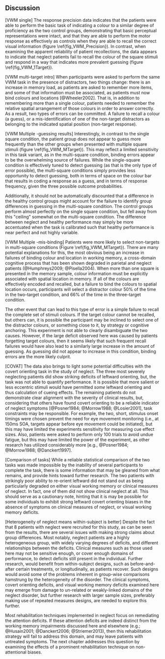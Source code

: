 Discussion
----------

[VWM single] The response precision data indicates that the
patients were able to perform the basic task of indicating a
colour to a similar degree of proficiency as the two control
groups, demonstrating that basic perceptual representations were
intact, and that they are able to perform the motor response as
effectively as controls when they are able to recall the correct
visual information (figure \ref{fig_VWM_Precision}). In contrast,
when examining the apparent reliability of patient recollections,
the data appears to indicate that neglect patients fail to recall
the colour of the square stimuli and respond in a way that 
indicates more prevalent guessing (figure \ref{fig_VWM_1Target}).



[VWM multi-target intro] When participants were asked to perform the
same VWM task in the presence of distractors, two things change:
there is an increase in memory load, as patients are asked to
remember more items, and some of that information must be
associated, as patients must now bind colours and locations
[@Wheeler2002].  That is, in addition to remembering more than a
single colour, patients needed to remember the relative spatial
arrangement of those colours in order to answer correctly.  As a
result, two types of errors can be committed. A failure to recall
a colour (a guess), or a mis-identification of one of the
non-target distractors as belonging to the indicated spatial position
(non-target response). 


[VWM Multiple -guessing results] 
Interestingly, in contrast to the single square condition, the
patient group does not appear to guess more frequently than the
other groups when presented with multiple square stimuli (figure
\ref{fig_VWM_MTarget}).  This may reflect a limited sensitivity in
this task variant, as in the multi-square condition, binding
errors appear to be the overwhelming source of failures. While the
single-square condition is effectively tuned to detect guessing
(as that is the only type of error possible), the multi-square
conditions simply provides less opportunity to detect guessing,
both in terms of space on the colour bar that results in coding a
response as a guess, and in terms of response frequency, given the
three possible outcome probabilities.

Additionally, it should not be automatically discounted that a
difference in the healthy control groups might account for the
failure to identify group differences in guessing in the
multi-square condition. The control groups perform almost
perfectly on the single square condition, but fell away from this
"ceiling" somewhat on the multi-square condition. The difference
between neglect and healthy performance may simply be more
accentuated when the task is calibrated such that healthy
performance is near perfect and not highly variable.


[VWM Multiple -mis-binding] Patients were more likely to select
non-targets in multi-square conditions (Figure
\ref{fig_VWM_MTarget}).  There are many potential explanations for
this, the most obvious being an increase in failures of binding
colour and location in working memory, a cross-domain cognitive
process that has been shown degraded in parietal and neglect
patients (@Humphreys2009; @Pisella2004).  When more than one
square is presented in the memory sample, colour information 
must be explicitly
associated with spatial location in memory.  If all of the colours
are effectively encoded and recalled, but a failure to bind the
colours to spatial location occurs, participants will select a
distractor colour 50\% of the time in the two-target condition,
and 66\% of the time in the three-target condition. 

The other event that can lead to this type of error is a simple
failure to recall the complete set of stimuli colours. If the
target colour cannot be recalled, but others can, it is possible
the participant may be inclined to select one of the distractor
colours, or something close to it, by strategy or cognitive
anchoring. This experiment is not able to clearly disambiguate the
two causes.  However, if the large deficit observed here was
caused by patients forgetting target colours, then it seems likely
that such frequent recall failures would have also lead to a
similarly large increase in the amount of guessing. As guessing
did not appear to increase in this condition, binding errors are
the more likely culprit.

[COVAT] The data also brings to light some potential difficulties
with the covert orienting task in the study of neglect. The three
most severely neglecting patients did show striking deficits of
leftward orienting, but, the task was not able to quantify
performance. It is possible that more salient or less eccentric
stimuli would have permitted *some* leftward orienting and thus
calculation of cueing effects. The remaining patients do not
demonstrate clear alignment with the severity of clinical results,
but, considering that others have found covert orienting to be a
reliable indicator of neglect symptoms [@Posner1984; @Morrow1988;
@Losier2001], task constraints may be responsible. For example,
the two, short, stimulus onset timings were chosen prevent the
need for eye movement monitoring (i.e., at 150ms SOA, targets
appear before eye movement could be initiated), but this may have
limited the experiments sensitivity for measuring cue effect
sizes. Also, patients were asked to perform only 100 trials to
avoid undue fatigue, but this may have limited the power of the
experiment, as other research has utilized considerably more [e.g.,
@Posner1984; @Morrow1988; @Danckert1997].




[Comparison of tasks] While a reliable statistical comparison of
the two tasks was made impossible by the inability of several
participants to complete the task, there is some information that
may be gleaned from what remains, and provide hints toward further
research. The two patients with strikingly poor ability to
re-orient leftward did not stand out as being particularly
degraded on either visual working memory or clinical measures of
neglect. In fact, one of them did not show clinical neglect at
all. This should serve as a cautionary note, hinting that it is
may be possible for some individuals to exhibit strong leftward
covert orienting biases in the absence of symptoms on clinical
measures of neglect, or visual working memory deficits. 

[Heterogeneity of neglect means within-subject is better] Despite
the fact that 8 patients with neglect were recruited for this
study, as can be seen from the results, there are several issues
with making strong claims about group differences. Most notably,
neglect patients are a highly heterogeneous group, with widely
varying degrees of deficits, and different relationships between
the deficits. Clinical measures such as those used here may not be
sensitive enough, or cover enough domains of performance, to
detect deficits still present in the individual.  Further
research, would benefit from within-subject designs, such as
before-and-after certain treatments, or longitudinally, as
patients recover. Such designs would avoid some of the problems
inherent in group-wise comparisons hamstrung by the heterogeneity
of the disorder.  The clinical symptoms, covert orienting
deficits, and visual working memory deficits examined here may
emerge from damage to un-related or weakly-linked domains of the
neglect disorder, but further research with larger sample sizes,
preferably making use of repeated measures designs, are needed to
explore this further.

Most rehabilitation techniques implemented in neglect focus on
remediating the attention deficits. If these attention deficits
are indeed distinct from the working memory impairments discussed
here and elsewhere (e.g.; @Husain2001; @Danckert2006;
@Striemer2013), then this rehabilitation strategy will fail to
address this domain, and may leave patients with untreated
symptoms.  The next chapter addresses this question by examining
the effects of a prominent rehabilitation technique on
non-attentional biases.
